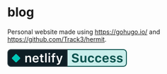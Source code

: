 # blog

Personal website made using https://gohugo.io/ and https://github.com/Track3/hermit.

[![Netlify Status](deploy-status)](https://app.netlify.com/sites/sparkly-cheesecake-a56386/deploys)